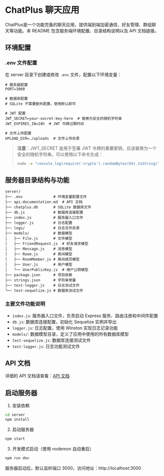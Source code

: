 # ChatPlus 聊天应用

ChatPlus是一个功能完备的聊天应用，提供端到端加密通信、好友管理、群组聊天等功能。本 README 包含服务端环境配置、目录结构说明以及 API 文档链接。

## 环境配置

### .env 文件配置

在 server 目录下创建或修改 `.env` 文件，配置以下环境变量：

```env
# 服务器配置
PORT=3000

# 数据库配置
# SQLite 不需要额外配置，使用默认即可

# JWT 配置
JWT_SECRET=your-secret-key-here  # 替换为安全的随机字符串
JWT_EXPIRES_IN=24h  # JWT 令牌过期时间

# 文件上传配置
UPLOAD_DIR=./uploads  # 文件上传目录
```

> **注意**：JWT_SECRET 是用于签署 JWT 令牌的重要密钥，应该替换为一个安全的随机字符串。可以使用以下命令生成：
> ```bash
> node -e "console.log(require('crypto').randomBytes(64).toString('hex'))"
> ```

## 服务器目录结构与功能

```
server/
├── .env              # 环境变量配置文件
├── api-documentation.md  # API 文档
├── chatplus.db       # SQLite 数据库文件
├── db.js             # 数据库连接配置
├── index.js          # 服务器入口文件
├── logger.js         # 日志配置
├── logs/             # 日志文件目录
├── models/           # 数据模型
│   ├── File.js       # 文件模型
│   ├── FriendRequest.js  # 好友请求模型
│   ├── Message.js    # 消息模型
│   ├── Room.js       # 房间模型
│   ├── RoomMember.js # 房间成员模型
│   ├── User.js       # 用户模型
│   └── UserPublicKey.js  # 用户公钥模型
├── package.json      # 项目依赖
├── strings.json      # 字符串常量
├── test-logger.js    # 日志测试文件
└── test-sequelize.js # 数据库测试文件
```

### 主要文件功能说明

- `index.js`: 服务器入口文件，负责启动 Express 服务、路由注册和中间件配置
- `db.js`: 数据库连接配置，初始化 Sequelize 实例并导出
- `logger.js`: 日志配置，使用 Winston 实现日志记录功能
- `models/`: 数据模型目录，定义了应用中使用的所有数据库模型
- `test-sequelize.js`: 数据库连接测试文件
- `test-logger.js`: 日志功能测试文件

## API 文档

详细的 API 文档请查看：[API 文档](api-documentation.md)

## 启动服务器

1. 安装依赖
```bash
cd server
npm install
```

2. 启动服务器
```bash
npm start
```

3. 开发模式启动（使用 nodemon 自动重启）
```bash
npm run dev
```

服务器启动后，默认监听端口 3000，访问地址：http://localhost:3000
